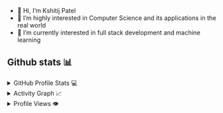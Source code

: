 - 👋 Hi, I’m Kshitij Patel 
- 👀 I’m highly interested in Computer Science and its applications in the real world 
- 🌱 I’m currently interested in full stack development and machine learning
<!-- [![Pratham's GitHub stats][((https://github-readme-stats.vercel.app/api?username=Kshitij6000))](https://github.com/bangaradi/github-readme-stats)
 -->


## Github stats 📊

<details>
  <summary>GitHub Profile Stats 💻</summary>
  <br/>
    
 <a href="https://github.com/anuraghazra/github-readme-stats"><img src="https://github-readme-stats.vercel.app/api?username=Kshitij6000&show_icons=true&hide_border=true&hide=issues&theme=radical" /></a>
  <a href="https://github.com/anuraghazra/github-readme-stats"><img src="https://github-readme-stats.vercel.app/api/top-langs/?username=Kshitij6000&layout=compact&theme=radical&langs_count=3" /></a>
  <br/>
</details>

<details>
  <summary>Activity Graph 📈</summary>
  <br/>

<a href="https://github.com/ashutosh00710/github-readme-activity-graph"><img alt="Kshitij's Activity Graph" src="https://github-readme-activity-graph.vercel.app/graph?username=Kshitij6000&theme=chartreuse-dark&custom_title=Kshitij's%20contribution%20graph&hide_border=true" /></a>

</details>

<details>
  <summary>Profile Views 👁️</summary>
  <br/>
  <img src="https://komarev.com/ghpvc/?username=Kshitij6000&label=PROFILE+VIEWS&style=for-the-badge&color=brightgreen">

</details>


<!---
Kshitij6000/Kshitij6000 is a ✨ special ✨ repository because its `README.md` (this file) appears on your GitHub profile.
You can click the Preview link to take a look at your changes.
--->
